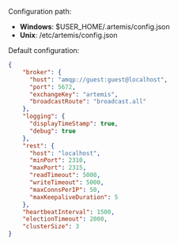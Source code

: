 Configuration path:
- **Windows**: $USER_HOME/.artemis/config.json
- **Unix**: /etc/artemis/config.json

Default configuration:
```json
{
	"broker": {
	  "host": "amqp://guest:guest@localhost",
	  "port": 5672,
	  "exchangeKey": "artemis",
	  "broadcastRoute": "broadcast.all"
	},
	"logging": {
	  "displayTimeStamp": true,
	  "debug": true
	},
	"rest": {
	  "host": "localhost",
	  "minPort": 2310,
	  "maxPort": 2315,
	  "readTimeout": 5000,
	  "writeTimeout": 5000,
	  "maxConnsPerIP": 50,
	  "maxKeepaliveDuration": 5
	},
	"heartbeatInterval": 1500,
	"electionTimeout": 2000,
	"clusterSize": 3
}
```
